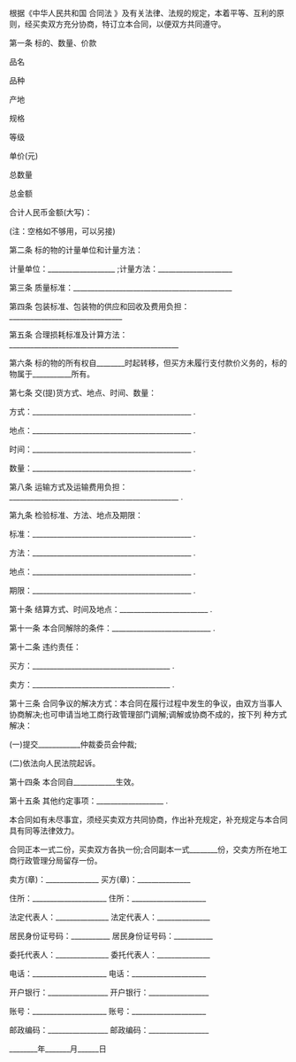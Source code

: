 
 


根据《中华人民共和国
合同法
》及有关法律、法规的规定，本着平等、互利的原则，经买卖双方充分协商，特订立本合同，以便双方共同遵守。


第一条 标的、数量、价款


品名


品种


产地


规格


等级


单价(元)


总数量


总金额


合计人民币金额(大写)：


(注：空格如不够用，可以另接)


第二条 标的物的计量单位和计量方法：


计量单位：___________________ ;计量方法：_____________________


第三条 质量标准：_____________________________________________


第四条 包装标准、包装物的供应和回收及费用负担：________________________________


第五条 合理损耗标准及计算方法：________________________________________________


第六条 标的物的所有权自________时起转移，但买方未履行支付款价义务的，标的物属于___________所有。


第七条 交(提)货方式、地点、时间、数量：


方式：_____________________________________________ .


地点：_____________________________________________ .


时间：_____________________________________________ .


数量：_____________________________________________ .


第八条 运输方式及运输费用负担：________________________________________________ .


第九条 检验标准、方法、地点及期限：


标准：_____________________________________________ .


方法：_____________________________________________ .


地点：_____________________________________________ .


期限：_____________________________________________ .


第十条 结算方式、时间及地点：_________________________ .


第十一条 本合同解除的条件：____________________________ .


第十二条 违约责任：


买方：_______________________________________ .


卖方：_______________________________________ .


第十三条 合同争议的解决方式：本合同在履行过程中发生的争议，由双方当事人协商解决;也可申请当地工商行政管理部门调解;调解或协商不成的，按下列 种方式解决：


(一)提交____________仲裁委员会仲裁;


(二)依法向人民法院起诉。


第十四条 本合同自____________生效。


第十五条 其他约定事项：___________________ .


本合同如有未尽事宜，须经买卖双方共同协商，作出补充规定，补充规定与本合同具有同等法律效力。


合同正本一式二份，买卖双方各执一份;合同副本一式________份，交卖方所在地工商行政管理分局留存一份。


卖方(章)：_______________ 买方(章)：_______________


住所：_____________________ 住所：_____________________


法定代表人：_______________ 法定代表人：_______________


居民身份证号码：___________ 居民身份证号码：___________


委托代表人：_______________ 委托代表人：_______________


电话：_____________________ 电话：_____________________


开户银行：_________________ 开户银行：_________________


账号：_____________________ 账号：_____________________


邮政编码：_________________ 邮政编码：_________________


________年_______月______日
 


 

 
 
 
 
 
  


  
 

  


  


  
 
 
 
 


